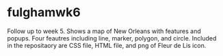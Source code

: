 # fulghamwk6
Follow up to week 5. Shows a map of New Orleans with features and popups. 
Four feautres including line, marker, polygon, and circle. 
Included in the repositaory are CSS file, HTML file, and png of Fleur de Lis icon. 
